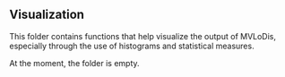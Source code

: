 ## Visualization

This folder contains functions that help visualize the output of MVLoDis,
especially through the use of histograms and statistical measures.

At the moment, the folder is empty.
